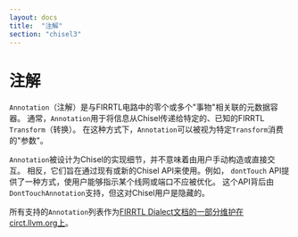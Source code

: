 ```yaml
---
layout: docs
title:  "注解"
section: "chisel3"
---
```


# 注解

`Annotation`（注解）是与FIRRTL电路中的零个或多个"事物"相关联的元数据容器。
通常，`Annotation`用于将信息从Chisel传递给特定的、已知的FIRRTL `Transform`（转换）。
在这种方式下，`Annotation`可以被视为特定`Transform`消费的"参数"。

`Annotation`被设计为Chisel的实现细节，并不意味着由用户手动构造或直接交互。
相反，它们旨在通过现有或新的Chisel API来使用。例如，
`dontTouch` API提供了一种方式，使用户能够指示某个线网或端口不应被优化。
这个API背后由`DontTouchAnnotation`支持，但这对Chisel用户是隐藏的。

所有支持的`Annotation`列表作为[FIRRTL Dialect文档的一部分维护在
circt.llvm.org上](https://circt.llvm.org/docs/Dialects/FIRRTL/FIRRTLAnnotations/)。
